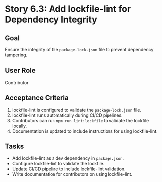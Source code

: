 # Story 6.3: Add lockfile-lint for Dependency Integrity

## Goal

Ensure the integrity of the `package-lock.json` file to prevent dependency tampering.

## User Role

Contributor

## Acceptance Criteria

1. lockfile-lint is configured to validate the `package-lock.json` file.
2. lockfile-lint runs automatically during CI/CD pipelines.
3. Contributors can run `npm run lint:lockfile` to validate the lockfile locally.
4. Documentation is updated to include instructions for using lockfile-lint.

## Tasks

- Add lockfile-lint as a dev dependency in `package.json`.
- Configure lockfile-lint to validate the lockfile.
- Update CI/CD pipeline to include lockfile-lint validation.
- Write documentation for contributors on using lockfile-lint.
